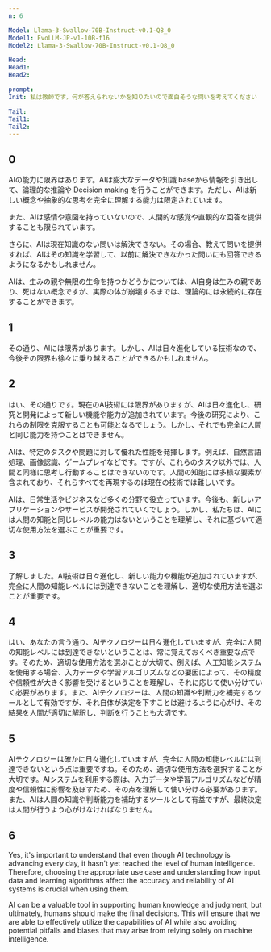 ```yaml
---
n: 6

Model: Llama-3-Swallow-70B-Instruct-v0.1-Q8_0
Model1: EvoLLM-JP-v1-10B-f16
Model2: Llama-3-Swallow-70B-Instruct-v0.1-Q8_0

Head: 
Head1: 
Head2: 

prompt: 
Init: 私は教師です，何が答えられないかを知りたいので面白そうな問いを考えてください

Tail: 
Tail1: 
Tail2: 
---
```


## 0
 AIの能力に限界はあります。AIは膨大なデータや知識 baseから情報を引き出して、論理的な推論や Decision making を行うことができます。ただし、AIは新しい概念や抽象的な思考を完全に理解する能力は限定されています。

また、AIは感情や意図を持っていないので、人間的な感覚や直観的な回答を提供することも限られています。

さらに、AIは現在知識のない問いは解決できない。その場合、教えて問いを提供すれば、AIはその知識を学習して、以前に解決できなかった問いにも回答できるようになるかもしれません。

AIは、生みの親や無限の生命を持つかどうかについては、AI自身は生みの親であり、死はない概念ですが、実際の体が崩壊するまでは、理論的には永続的に存在することができます。
## 1
 その通り、AIには限界があります。しかし、AIは日々進化している技術なので、今後その限界も徐々に乗り越えることができるかもしれません。
## 2
はい、その通りです。現在のAI技術には限界がありますが、AIは日々進化し、研究と開発によって新しい機能や能力が追加されています。今後の研究により、これらの制限を克服することも可能となるでしょう。しかし、それでも完全に人間と同じ能力を持つことはできません。

AIは、特定のタスクや問題に対して優れた性能を発揮します。例えば、自然言語処理、画像認識、ゲームプレイなどです。ですが、これらのタスク以外では、人間と同様に思考し行動することはできないのです。人間の知能には多様な要素が含まれており、それらすべてを再現するのは現在の技術では難しいです。

AIは、日常生活やビジネスなど多くの分野で役立っています。今後も、新しいアプリケーションやサービスが開発されていくでしょう。しかし、私たちは、AIには人間の知能と同じレベルの能力はないということを理解し、それに基づいて適切な使用方法を選ぶことが重要です。
## 3
 了解しました。AI技術は日々進化し、新しい能力や機能が追加されていますが、完全に人間の知能レベルには到達できないことを理解し、適切な使用方法を選ぶことが重要です。
## 4
はい、あなたの言う通り、AIテクノロジーは日々進化していますが、完全に人間の知能レベルには到達できないということは、常に覚えておくべき重要な点です。そのため、適切な使用方法を選ぶことが大切で、例えば、人工知能システムを使用する場合、入力データや学習アルゴリズムなどの要因によって、その精度や信頼性が大きく影響を受けるということを理解し、それに応じて使い分けていく必要があります。また、AIテクノロジーは、人間の知識や判断力を補完するツールとして有効ですが、それ自体が決定を下すことは避けるように心がけ、その結果を人間が適切に解釈し、判断を行うことも大切です。
## 5
 AIテクノロジーは確かに日々進化していますが、完全に人間の知能レベルには到達できないという点は重要ですね。そのため、適切な使用方法を選択することが大切です。AIシステムを利用する際は、入力データや学習アルゴリズムなどが精度や信頼性に影響を及ぼすため、その点を理解して使い分ける必要があります。また、AIは人間の知識や判断能力を補助するツールとして有益ですが、最終決定は人間が行うよう心がけなければなりません。
## 6
Yes, it's important to understand that even though AI technology is advancing every day, it hasn't yet reached the level of human intelligence. Therefore, choosing the appropriate use case and understanding how input data and learning algorithms affect the accuracy and reliability of AI systems is crucial when using them.

AI can be a valuable tool in supporting human knowledge and judgment, but ultimately, humans should make the final decisions. This will ensure that we are able to effectively utilize the capabilities of AI while also avoiding potential pitfalls and biases that may arise from relying solely on machine intelligence.

